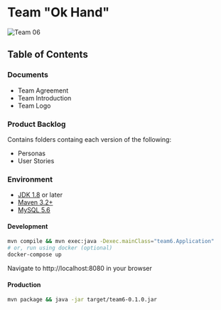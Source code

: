 # Team "Ok Hand"
![Team 06](https://github.com/CSCC01/Team6/blob/master/Documents/TeamLogo.png "Team 06")
## Table of Contents

### Documents

* Team Agreement
* Team Introduction
* Team Logo

### Product Backlog

Contains folders containg each version of the following:

* Personas
* User Stories

### Environment

* [JDK 1.8](http://www.oracle.com/technetwork/java/javase/downloads/index.html) or later
* [Maven 3.2+](https://maven.apache.org/download.cgi)
* [MySQL 5.6](https://dev.mysql.com/downloads/mysql/5.6.html)

#### Development

```sh
mvn compile && mvn exec:java -Dexec.mainClass="team6.Application"
# or, run using docker (optional)
docker-compose up 
```

Navigate to http://localhost:8080 in your browser

#### Production 

```sh
mvn package && java -jar target/team6-0.1.0.jar
```
